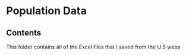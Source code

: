 # Population Data

## Contents 
This folder contains all of the Excel files that I saved from the U.S webs


